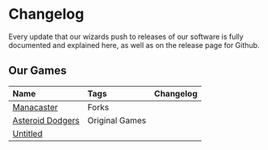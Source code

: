 # Changelog

Every update that our wizards push to releases of our software is fully documented and explained here, as well as on the release page for Github.

## Our Games

| Name | Tags | Changelog |
| :--- | :--- | :--- |
| [Manacaster](https://www.notion.so/Manacaster-c732066f02ba425db80d2166ea1d4f29) | Forks |  |
| [Asteroid Dodgers](https://www.notion.so/Asteroid-Dodgers-3944283c6b02465f8ae0374591fb8e86) | Original Games |  |
| [Untitled](https://www.notion.so/26bd023a5ecd4a0f8f6528be9384d00c) |  |  |

